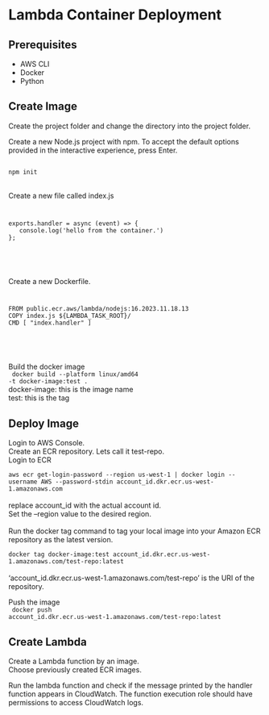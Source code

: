 <h1>Lambda Container Deployment</h1>
<h2>Prerequisites</h2>
<ul>
    <li>AWS CLI</li>
    <li>Docker</li>
    <li>Python</li>
</ul>
<h2>Create Image</h2>
Create the project folder and change the directory into the project folder.<br>

Create a new Node.js project with npm. To accept the default options provided in the interactive experience, press Enter.<br>

<code>
npm init
</code>
<br>

Create a new file called index.js<br>
<code>
<pre>
exports.handler = async (event) => {
   console.log('hello from the container.')
};
</pre>
</code>
<br>

Create a new Dockerfile.<br>
<code>
<pre>
FROM public.ecr.aws/lambda/nodejs:16.2023.11.18.13
COPY index.js ${LAMBDA_TASK_ROOT}/
CMD [ "index.handler" ]
</pre>
</code>
<br>

Build the docker image<br>
<code>
docker build --platform linux/amd64 -t docker-image:test .
</code>
<br>
docker-image: this is the image name<br>
test: this is the tag<br>

<h2>Deploy Image</h2>
Login to AWS Console.<br>
Create an ECR repository. Lets call it test-repo.<br>
Login to ECR<br>

<code>
aws ecr get-login-password --region us-west-1 | docker login --username AWS --password-stdin account_id.dkr.ecr.us-west-1.amazonaws.com
</code>
<br>
replace account_id with the actual account id.<br>
Set the –region value to the desired region.<br>
<br>
Run the docker tag command to tag your local image into your Amazon ECR repository as the latest version.<br>

<code>
docker tag docker-image:test account_id.dkr.ecr.us-west-1.amazonaws.com/test-repo:latest
</code>
<br>
‘account_id.dkr.ecr.us-west-1.amazonaws.com/test-repo’ is the URI of the repository. <br>

Push the image<br>
<code>
docker push account_id.dkr.ecr.us-west-1.amazonaws.com/test-repo:latest
</code>

<h2>Create Lambda</h2>
Create a Lambda function by an image. <br>
Choose previously created ECR images. <br>

Run the lambda function and check if the message printed by the handler function appears in CloudWatch. The function execution role should have permissions to access CloudWatch logs.
